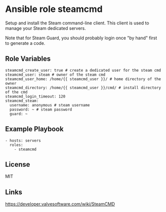 Ansible role steamcmd
=====================

Setup and install the Steam command-line client.
This client is used to manage your Steam dedicated servers.

Note that for Steam Guard, you should probably login once "by hand" first to generate a code.

Role Variables
--------------

```
steamcmd_create_user: true # create a dedicated user for the steam cmd
steamcmd_user: steam # owner of the steam cmd
steamcmd_user_home: /home/{{ steamcmd_user }}/ # home directory of the owner
steamcmd_directory: /home/{{ steamcmd_user }}/cmd/ # install directory of the cmd
steamcmd_login_timeout: 120
steamcmd_steam:
  username: anonymous # steam username
  password: ~ # steam password
  guard: ~
```

Example Playbook
----------------

```
- hosts: servers
  roles:
    - steamcmd
```

License
-------

MIT

Links
-----

<https://developer.valvesoftware.com/wiki/SteamCMD>
